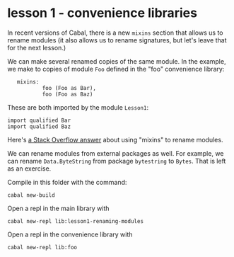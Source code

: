 # lesson 1 - convenience libraries

In recent versions of Cabal, there is a new `mixins` section that allows us to
rename modules (it also allows us to rename signatures, but let's leave that
for the next lesson.)

We can make several renamed copies of the same module. In the example, we make
to copies of module `Foo` defined in the "foo" convenience library:

```
   mixins:
           foo (Foo as Bar),
           foo (Foo as Baz)
```

These are both imported by the module `Lesson1`:

```
import qualified Bar
import qualified Baz
```

Here's [a Stack Overflow
answer](https://stackoverflow.com/questions/47110907/what-should-i-do-if-two-modules-share-the-same-name/47111418#47111418)
about using "mixins" to rename modules.

We can rename modules from external packages as well. For example, we can
rename `Data.ByteString` from package `bytestring` to `Bytes`. That is left as
an exercise.

Compile in this folder with the command:

```
cabal new-build
```
Open a repl in the main library with

```
cabal new-repl lib:lesson1-renaming-modules
```
Open a repl in the convenience library with

```
cabal new-repl lib:foo
```

